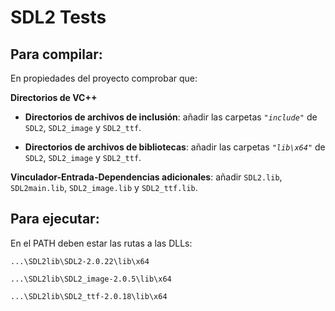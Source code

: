 # SDL2 Tests

## Para compilar:

En propiedades del proyecto comprobar que:

**Directorios de VC++**

- **Directorios de archivos de inclusión**: añadir las carpetas *`"include"`* de `SDL2`, `SDL2_image` y `SDL2_ttf`.

- **Directorios de archivos de bibliotecas**: añadir las carpetas *`"lib\x64"`* de `SDL2`, `SDL2_image` y `SDL2_ttf`.

**Vinculador-Entrada-Dependencias adicionales**: añadir `SDL2.lib`, `SDL2main.lib`, `SDL2_image.lib` y `SDL2_ttf.lib`.

## Para ejecutar:

En el PATH deben estar las rutas a las DLLs:

```
...\SDL2lib\SDL2-2.0.22\lib\x64

...\SDL2lib\SDL2_image-2.0.5\lib\x64

...\SDL2lib\SDL2_ttf-2.0.18\lib\x64
```
